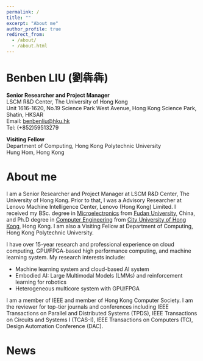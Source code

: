 ```yaml
---
permalink: /
title: ""
excerpt: "About me"
author_profile: true
redirect_from: 
  - /about/
  - /about.html
---
```


Benben LIU (劉犇犇)
======
**Senior Researcher and Project Manager**  
LSCM R&D Center, The University of Hong Kong  
Unit 1616-1620, No.19 Science Park West Avenue, Hong Kong Science Park, Shatin, HKSAR  
Email: benbenliu@hku.hk  
Tel: (+852)59513279  

**Visiting Fellow**  
Department of Computing, Hong Kong Polytechnic University  
Hung Hom, Hong Kong  

About me
======
I am a Senior Researcher and Project Manager at LSCM R&D Center, The University of Hong Kong. Prior to that, I was a Advisory Researcher at Lenovo Machine Intelligence Center, Lenovo (Hong Kong) Limited. I received my BSc. degree in [Microelectronics](https://sme.fudan.edu.cn/) from [Fudan University](https://www.fudan.edu.cn/), China, and Ph.D degree in [Computer Engineering](https://www.ee.cityu.edu.hk/) from [City University of Hong Kong](https://www.cityu.edu.hk/), Hong Kong. I am also a Visiting Fellow at Department of Computing, Hong Kong Polytechnic University.

I have over 15-year research and professional experience on cloud computing, GPU/FPGA-based high performance computing, and machine learning system. My research interests include:
* Machine learning system and cloud-based AI system
* Embodied AI: Large Multimodal Models (LMMs) and reinforcement learning for robotics
* Heterogeneous multicore system with GPU/FPGA

I am a member of IEEE and member of Hong Kong Computer Society. I am the reviewer for top-tier journals and conferences including IEEE Transactions on Parallel and Distributed Systems (TPDS), IEEE Transactions on Circuits and Systems I (TCAS-I), IEEE Transactions on Computers (TC), Design Automation Conference (DAC).

News
======

<!--<script type='text/javascript' id='clustrmaps' src='//cdn.clustrmaps.com/map_v2.js?cl=ffffff&w=300&t=tt&d=lg9LaVmT9snAOyg6GL3Oc6oKtd9tf-sthTlyclM3198&co=2d78ad&ct=ffffff&cmo=3acc3a&cmn=ff5353'></script>-->
